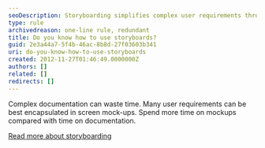 ```yaml
---
seoDescription: Storyboarding simplifies complex user requirements through visual mockups, saving time and improving understanding.
type: rule
archivedreason: one-line rule, redundant
title: Do you know how to use storyboards?
guid: 2e3a44a7-5f4b-46ac-8b8d-27f03603b341
uri: do-you-know-how-to-use-storyboards
created: 2012-11-27T01:46:49.0000000Z
authors: []
related: []
redirects: []
---
```


Complex documentation can waste time. Many user requirements can be best encapsulated in screen mock-ups. Spend more time on mockups compared with time on documentation.

<!--endintro-->

[Read more about storyboarding](/storyboarding-do-you-conduct-specification-analysis-by-creating-mock-ups)
